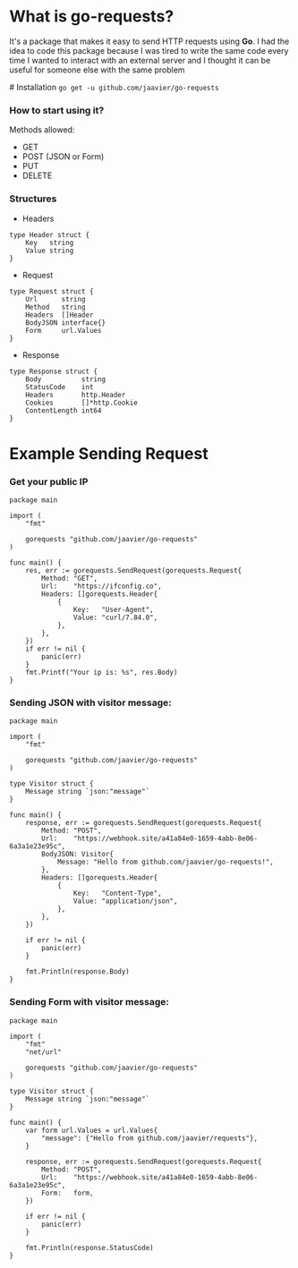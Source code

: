 # What is go-requests?
It's a package that makes it easy to send HTTP requests using **Go**. I had the idea to code this package because I was tired to write the same code every time I wanted to interact with an external server and I thought it can be useful for someone else with the same problem

# Installation
`go get -u github.com/jaavier/go-requests`

### How to start using it? 
Methods allowed:
- GET
- POST (JSON or Form)
- PUT
- DELETE

### Structures
- Headers
```golang
type Header struct {
	Key   string
	Value string
}
```

- Request
```golang
type Request struct {
	Url      string
	Method   string
	Headers  []Header
	BodyJSON interface{}
	Form     url.Values
}
```
- Response
```golang
type Response struct {
	Body          string
	StatusCode    int
	Headers       http.Header
	Cookies       []*http.Cookie
	ContentLength int64
}
```
# Example Sending Request

### Get your public IP
```golang
package main

import (
	"fmt"

	gorequests "github.com/jaavier/go-requests"
)

func main() {
	res, err := gorequests.SendRequest(gorequests.Request{
		Method: "GET",
		Url:    "https://ifconfig.co",
		Headers: []gorequests.Header{
			{
				Key:   "User-Agent",
				Value: "curl/7.84.0",
			},
		},
	})
	if err != nil {
		panic(err)
	}
	fmt.Printf("Your ip is: %s", res.Body)
}
```

### Sending JSON with visitor message:
```golang
package main

import (
	"fmt"

	gorequests "github.com/jaavier/go-requests"
)

type Visitor struct {
	Message string `json:"message"`
}

func main() {
	response, err := gorequests.SendRequest(gorequests.Request{
		Method: "POST",
		Url:    "https://webhook.site/a41a84e0-1659-4abb-8e06-6a3a1e23e95c",
		BodyJSON: Visitor{
			Message: "Hello from github.com/jaavier/go-requests!",
		},
		Headers: []gorequests.Header{
			{
				Key:   "Content-Type",
				Value: "application/json",
			},
		},
	})
	
	if err != nil {
		panic(err)
	}
	
	fmt.Println(response.Body)
}
```
### Sending Form with visitor message:
```golang
package main

import (
	"fmt"
	"net/url"

	gorequests "github.com/jaavier/go-requests"
)

type Visitor struct {
	Message string `json:"message"`
}

func main() {
	var form url.Values = url.Values{
		"message": {"Hello from github.com/jaavier/requests"},
	}
	
	response, err := gorequests.SendRequest(gorequests.Request{
		Method: "POST",
		Url:    "https://webhook.site/a41a84e0-1659-4abb-8e06-6a3a1e23e95c",
		Form:   form,
	})
	
	if err != nil {
		panic(err)
	}
	
	fmt.Println(response.StatusCode)
}
```
